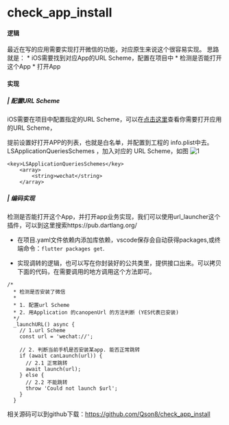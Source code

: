 # check_app_install

#### 逻辑
最近在写的应用需要实现打开微信的功能，对应原生来说这个很容易实现。
思路就是：
    * iOS需要找到对应App的URL Scheme，配置在项目中
    * 检测是否能打开这个App
    * 打开App     

#### 实现

##### | 配置URL Scheme
iOS需要在项目中配置指定的URL Scheme，可以在[点击这里](http://blog.520lee.com/2019/12/07/iOS：%20URL%20Scheme%20一览/)查看你需要打开应用的URL Scheme，

提前设置好打开APP的列表，也就是白名单，并配置到工程的 info.plist中去。
LSApplicationQueriesSchemes ，加入对应的 URL Scheme，如图
![1](media/15757108482340/1.jpg)

```
<key>LSApplicationQueriesSchemes</key>
	<array>
		<string>wechat</string>
	</array>
```


##### | 编码实现

检测是否能打开这个App，并打开app业务实现，我们可以使用url_launcher这个插件，可以到这里搜索https://pub.dartlang.org/

* 在项目.yaml文件依赖内添加库依赖，vscode保存会自动获得packages,或终端命令：`flutter packages get`.


* 实现调转的逻辑，也可以写在你封装好的公共类里，提供接口出来。可以拷贝下面的代码，在需要调用的地方调用这个方法即可。

```
/*
  * 检测是否安装了微信
  * 
  * 1. 配置url Scheme
  * 2. 用Application 的canopenUrl 的方法判断 (YES代表已安装)
  */
  _launchURL() async {
    // 1.url Scheme
    const url = 'wechat://';
    
    // 2. 判断当前手机是否安装某app. 能否正常跳转
    if (await canLaunch(url)) {
      // 2.1 正常跳转
      await launch(url);
    } else {
      // 2.2 不能跳转
      throw 'Could not launch $url';
    }
  }
```

相关源码可以到github下载：https://github.com/Qson8/check_app_install
